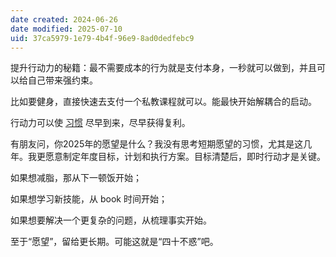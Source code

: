 ```yaml
---
date created: 2024-06-26
date modified: 2025-07-10
uid: 37ca5979-1e79-4b4f-96e9-8ad0dedfebc9
---
```


提升行动力的秘籍：最不需要成本的行为就是支付本身，一秒就可以做到，并且可以给自己带来强约束。

比如要健身，直接快速去支付一个私教课程就可以。能最快开始解耦合的启动。

行动力可以使 [习惯](习惯) 尽早到来，尽早获得复利。

有朋友问，你2025年的愿望是什么？我没有思考短期愿望的习惯，尤其是这几年。我更愿意制定年度目标，计划和执行方案。目标清楚后，即时行动才是关键。

如果想减脂，那从下一顿饭开始；

如果想学习新技能，从 book 时间开始；

如果想要解决一个更复杂的问题，从梳理事实开始。  

至于“愿望”，留给更长期。可能这就是“四十不惑”吧。
